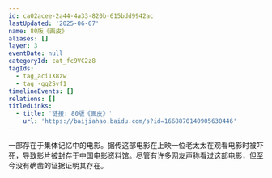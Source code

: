 ```yaml
---
id: ca02acee-2a44-4a33-820b-615bdd9942ac
lastUpdated: '2025-06-07'
name: 80版《画皮》
aliases: []
layer: 3
eventDate: null
categoryId: cat_fc9VC2z8
tagIds:
  - tag_aci1X8zw
  - tag_-gq2Svf1
timelineEvents: []
relations: []
titledLinks:
  - title: '链接: 80版《画皮》'
    url: 'https://baijiahao.baidu.com/s?id=1668870140905630446'
---
```

一部存在于集体记忆中的电影。据传这部电影在上映一位老太太在观看电影时被吓死，导致影片被封存于中国电影资料馆。尽管有许多网友声称看过这部电影，但至今没有确凿的证据证明其存在。
